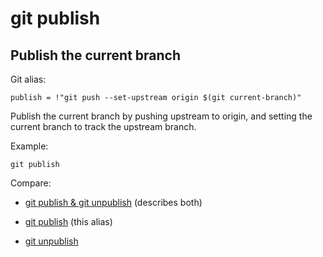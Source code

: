 # git publish

## Publish the current branch

Git alias:

```git
publish = !"git push --set-upstream origin $(git current-branch)"
```

Publish the current branch by pushing upstream to origin,
and setting the current branch to track the upstream branch.

Example:

```shell
git publish
```

Compare:

* [git publish & git unpublish](../git-publish-git-unpublish) (describes both)

* [git publish](../git-publish) (this alias)

* [git unpublish](../git-unpublish)
